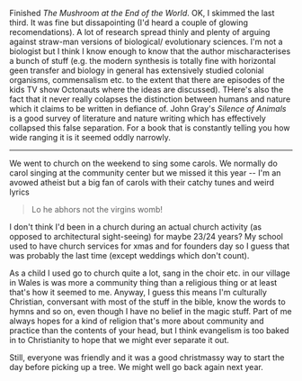 Finished _The Mushroom at the End of the World_. OK, I skimmed the last third. It was fine but dissapointing (I'd heard a couple of glowing recomendations). A lot of research spread thinly and plenty of arguing against straw-man versions of biological/ evolutionary sciences. I'm not a biologist but I think I know enough to know that the author mischaracterises a bunch of stuff (e.g. the modern synthesis is totally fine with horizontal geen transfer and biology in general has extensively studied colonial organisms, commensalism etc. to the extent that there are episodes of the kids TV show Octonauts where the ideas are discussed). THere's also the fact that it never really colapses the distinction between humans and nature which it claims to be written in defiance of. John Gray's _Silence of Animals_ is a good survey of literature and nature writing which has effectively collapsed this false separation. For a book that is constantly telling you how wide ranging it is it seemed oddly narrowly.

---

We went to church on the weekend to sing some carols. We normally do carol singing at the community center but we missed it this year -- I'm an avowed atheist but a big fan of carols with their catchy tunes and weird lyrics 

> Lo he abhors not the virgins womb!

I don't think I'd been in a church during an actual church activity (as opposed to architectural sight-seeing) for maybe 23/24 years? My school used to have church services for xmas and for founders day so I guess that was probably the last time (except weddings which don't count).

As a child I used go to church quite a lot, sang in the choir etc. in our village in Wales is was more a community thing than a religious thing or at least that's how it seemed to me. Anyway, I guess this means I'm culturally Christian, conversant with most of the stuff in the bible, know the words to hymns and so on, even though I have no belief in the magic stuff. Part of me always hopes for a kind of religion that's more about community and practice than the contents of your head, but I think evangelism is too baked in to Christianity to hope that we might ever separate it out.

Still, everyone was friendly and it was a good christmassy way to start the day before picking up a tree. We might well go back again next year.

